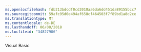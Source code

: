 ```yaml
---
ms.openlocfilehash: fdb213bdcdf0cd2010aa6da6dd451da89155bcc7
ms.sourcegitcommit: 59afc95d0e494af658cf464503f7f89bd1a8d2ce
ms.translationtype: MT
ms.contentlocale: de-DE
ms.lasthandoff: 06/08/2018
ms.locfileid: "34827906"
---
```

Visual Basic